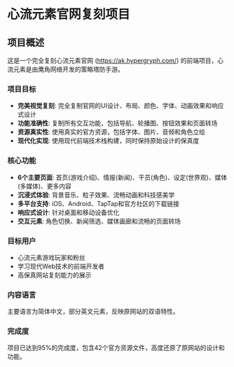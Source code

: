 # 心流元素官网复刻项目

## 项目概述

这是一个完全复刻心流元素官网 (https://ak.hypergryph.com/) 的前端项目，心流元素是由鹰角网络开发的策略塔防手游。

### 项目目标
- **完美视觉复刻**: 完全复制官网的UI设计、布局、颜色、字体、动画效果和响应式设计
- **功能准确性**: 复制所有交互功能，包括导航、轮播图、按钮效果和页面转场
- **资源真实性**: 使用真实的官方资源，包括字体、图片、音频和角色立绘
- **现代化实现**: 使用现代前端技术栈构建，同时保持原始设计的保真度

### 核心功能
- **6个主要页面**: 首页(游戏介绍)、情报(新闻)、干员(角色)、设定(世界观)、媒体(多媒体)、更多内容
- **沉浸式体验**: 背景音乐、粒子效果、流畅动画和科技感美学
- **多平台支持**: iOS、Android、TapTap和官方社区的下载链接
- **响应式设计**: 针对桌面和移动设备优化
- **交互元素**: 角色切换、新闻筛选、媒体画廊和流畅的页面转场

### 目标用户
- 心流元素游戏玩家和粉丝
- 学习现代Web技术的前端开发者
- 高保真网站复刻能力的展示

### 内容语言
主要语言为简体中文，部分英文元素，反映原网站的双语特性。

### 完成度
项目已达到95%的完成度，包含42个官方资源文件，高度还原了原网站的设计和功能。

